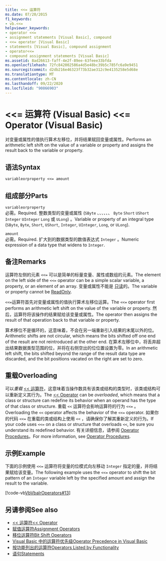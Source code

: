 ```yaml
---
title: <<= 运算符
ms.date: 07/20/2015
f1_keywords:
- vb.<<=
helpviewer_keywords:
- operator <<=
- assignment statements [Visual Basic], compound
- <<= operator [Visual Basic]
- statements [Visual Basic], compound assignment
- operator<<=
- compound assignment statements [Visual Basic]
ms.assetid: 8ad26613-faff-4e2f-89ee-63feee33bfda
ms.openlocfilehash: 72fc842002586a4d5e48bc39b5c785fc6a9e9451
ms.sourcegitcommit: d2db216e46323f73b32ae312c9e4135258e5d68e
ms.translationtype: MT
ms.contentlocale: zh-CN
ms.lasthandoff: 09/22/2020
ms.locfileid: "90866903"
---
```

# <a name="-operator-visual-basic"></a><span data-ttu-id="f17f3-102">\<\<= 运算符 (Visual Basic) </span><span class="sxs-lookup"><span data-stu-id="f17f3-102">\<\<= Operator (Visual Basic)</span></span>

<span data-ttu-id="f17f3-103">对变量或属性的值执行算术左移位，并将结果赋回变量或属性。</span><span class="sxs-lookup"><span data-stu-id="f17f3-103">Performs an arithmetic left shift on the value of a variable or property and assigns the result back to the variable or property.</span></span>  
  
## <a name="syntax"></a><span data-ttu-id="f17f3-104">语法</span><span class="sxs-lookup"><span data-stu-id="f17f3-104">Syntax</span></span>  
  
```vb  
variableorproperty <<= amount  
```  
  
## <a name="parts"></a><span data-ttu-id="f17f3-105">组成部分</span><span class="sxs-lookup"><span data-stu-id="f17f3-105">Parts</span></span>  

 `variableorproperty`  
 <span data-ttu-id="f17f3-106">必需。</span><span class="sxs-lookup"><span data-stu-id="f17f3-106">Required.</span></span> <span data-ttu-id="f17f3-107">整数类型的变量或属性 (`SByte` 、、、、、、 `Byte` `Short` `UShort` `Integer` `UInteger` `Long` 或 `ULong`) 。</span><span class="sxs-lookup"><span data-stu-id="f17f3-107">Variable or property of an integral type (`SByte`, `Byte`, `Short`, `UShort`, `Integer`, `UInteger`, `Long`, or `ULong`).</span></span>  
  
 `amount`  
 <span data-ttu-id="f17f3-108">必需。</span><span class="sxs-lookup"><span data-stu-id="f17f3-108">Required.</span></span> <span data-ttu-id="f17f3-109">扩大到的数据类型的数值表达式 `Integer` 。</span><span class="sxs-lookup"><span data-stu-id="f17f3-109">Numeric expression of a data type that widens to `Integer`.</span></span>  
  
## <a name="remarks"></a><span data-ttu-id="f17f3-110">备注</span><span class="sxs-lookup"><span data-stu-id="f17f3-110">Remarks</span></span>  

 <span data-ttu-id="f17f3-111">运算符左侧的元素 `<<=` 可以是简单的标量变量、属性或数组的元素。</span><span class="sxs-lookup"><span data-stu-id="f17f3-111">The element on the left side of the `<<=` operator can be a simple scalar variable, a property, or an element of an array.</span></span> <span data-ttu-id="f17f3-112">变量或属性不能是 [只读](../modifiers/readonly.md)的。</span><span class="sxs-lookup"><span data-stu-id="f17f3-112">The variable or property cannot be [ReadOnly](../modifiers/readonly.md).</span></span>  
  
 <span data-ttu-id="f17f3-113">`<<=`运算符首先对变量或属性的值执行算术左移位运算。</span><span class="sxs-lookup"><span data-stu-id="f17f3-113">The `<<=` operator first performs an arithmetic left shift on the value of the variable or property.</span></span> <span data-ttu-id="f17f3-114">然后，运算符将该操作的结果赋给该变量或属性。</span><span class="sxs-lookup"><span data-stu-id="f17f3-114">The operator then assigns the result of that operation back to that variable or property.</span></span>  
  
 <span data-ttu-id="f17f3-115">算术移位不是循环的，这意味着，不会在另一端重新引入结果的末尾以外的位。</span><span class="sxs-lookup"><span data-stu-id="f17f3-115">Arithmetic shifts are not circular, which means the bits shifted off one end of the result are not reintroduced at the other end.</span></span> <span data-ttu-id="f17f3-116">在算术左移位中，将丢弃超出结果数据类型范围的位，并将在右侧空出的位位置设置为零。</span><span class="sxs-lookup"><span data-stu-id="f17f3-116">In an arithmetic left shift, the bits shifted beyond the range of the result data type are discarded, and the bit positions vacated on the right are set to zero.</span></span>  
  
## <a name="overloading"></a><span data-ttu-id="f17f3-117">重载</span><span class="sxs-lookup"><span data-stu-id="f17f3-117">Overloading</span></span>  

 <span data-ttu-id="f17f3-118">可以*重载* [<< 运算符](left-shift-operator.md)，这意味着当操作数具有该类或结构的类型时，该类或结构可以重新定义其行为。</span><span class="sxs-lookup"><span data-stu-id="f17f3-118">The [<< Operator](left-shift-operator.md) can be *overloaded*, which means that a class or structure can redefine its behavior when an operand has the type of that class or structure.</span></span> <span data-ttu-id="f17f3-119">重载 `<<` 运算符会影响运算符的行为 `<<=` 。</span><span class="sxs-lookup"><span data-stu-id="f17f3-119">Overloading the `<<` operator affects the behavior of the `<<=` operator.</span></span> <span data-ttu-id="f17f3-120">如果你的代码 `<<=` 在重载的类或结构上使用 `<<` ，请确保你了解其重新定义的行为。</span><span class="sxs-lookup"><span data-stu-id="f17f3-120">If your code uses `<<=` on a class or structure that overloads `<<`, be sure you understand its redefined behavior.</span></span> <span data-ttu-id="f17f3-121">有关详细信息，请参阅 [Operator Procedures](../../programming-guide/language-features/procedures/operator-procedures.md)。</span><span class="sxs-lookup"><span data-stu-id="f17f3-121">For more information, see [Operator Procedures](../../programming-guide/language-features/procedures/operator-procedures.md).</span></span>  
  
## <a name="example"></a><span data-ttu-id="f17f3-122">示例</span><span class="sxs-lookup"><span data-stu-id="f17f3-122">Example</span></span>  

 <span data-ttu-id="f17f3-123">下面的示例使用 `<<=` 运算符将变量的位模式向左移动 `Integer` 指定的量，并将结果赋给该变量。</span><span class="sxs-lookup"><span data-stu-id="f17f3-123">The following example uses the `<<=` operator to shift the bit pattern of an `Integer` variable left by the specified amount and assign the result to the variable.</span></span>  
  
 [!code-vb[VbVbalrOperators#13](~/samples/snippets/visualbasic/VS_Snippets_VBCSharp/VbVbalrOperators/VB/Class1.vb#13)]  
  
## <a name="see-also"></a><span data-ttu-id="f17f3-124">另请参阅</span><span class="sxs-lookup"><span data-stu-id="f17f3-124">See also</span></span>

- [<span data-ttu-id="f17f3-125"><< 运算符</span><span class="sxs-lookup"><span data-stu-id="f17f3-125"><< Operator</span></span>](left-shift-operator.md)
- [<span data-ttu-id="f17f3-126">赋值运算符</span><span class="sxs-lookup"><span data-stu-id="f17f3-126">Assignment Operators</span></span>](assignment-operators.md)
- [<span data-ttu-id="f17f3-127">移位运算符</span><span class="sxs-lookup"><span data-stu-id="f17f3-127">Bit Shift Operators</span></span>](bit-shift-operators.md)
- [<span data-ttu-id="f17f3-128">Visual Basic 中的运算符优先级</span><span class="sxs-lookup"><span data-stu-id="f17f3-128">Operator Precedence in Visual Basic</span></span>](operator-precedence.md)
- [<span data-ttu-id="f17f3-129">按功能列出的运算符</span><span class="sxs-lookup"><span data-stu-id="f17f3-129">Operators Listed by Functionality</span></span>](operators-listed-by-functionality.md)
- [<span data-ttu-id="f17f3-130">语句</span><span class="sxs-lookup"><span data-stu-id="f17f3-130">Statements</span></span>](../../programming-guide/language-features/statements.md)
